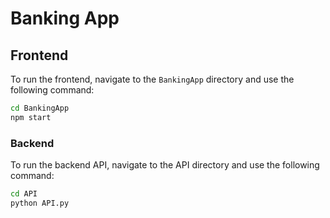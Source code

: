 <!-- **Installation Guide**

This guide will walk you through the installation process for Node.js, Angular, SQL Server Management Studio (SSMS), and provide additional tutorials and resources for each.

### Node.js
- Download Node.js from [here](https://nodejs.org/en/download/current).
- For an introduction to Node.js, follow the tutorial [here](https://nodejs.org/en/learn/getting-started/introduction-to-nodejs).

### Angular
- Open Terminal and type the following command:
npm install -g @angular/cli

- For a tutorial on getting started with Angular, visit [here](https://angular.io/tutorial/first-app).

### SQL Server Management Studio (SSMS)
- Download SSMS from [here](https://learn.microsoft.com/en-us/sql/ssms/download-sql-server-management-studio-ssms?view=sql-server-ver16#download-ssms).
- For a quick start guide on using SSMS, refer to [this tutorial](https://learn.microsoft.com/en-us/sql/ssms/quickstarts/ssms-connect-query-sql-server?view=sql-server-ver16).

### Additional Resources
- **Youtube Video**: Watch [this video](https://www.youtube.com/watch?v=9ZD7cKIaxdM) for additional insights.

Now, you're all set up with Node.js, Angular, and SQL Server Management Studio! Happy coding! -->

# Banking App

## Frontend

To run the frontend, navigate to the `BankingApp` directory and use the following command:

```bash
cd BankingApp
npm start
```

### Backend
To run the backend API, navigate to the API directory and use the following command:

```bash
cd API
python API.py
```